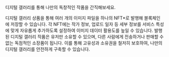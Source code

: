 디지털 갤러리를 통해 나만의 독창적인 작품을 간직해보세요. 

디지털 갤러리 상품을 통해 여러 개의 이미지 파일을 하나의 NFT*로 발행해 블록체인에 저장할 수 있습니다. 
각 NFT에는 작가 정보, 업로드 일자 등 세부 정보를 서비스 특성에 맞게 자유롭게 추가하도록 설정하여 이미지 데이터 활용도를 높일 수 있습니다. 
발행된 디지털 갤러리 작품은 유저만 소유할 수 있으며, 다른 사람에게 전송하거나 판매할 수 없는 독점적인 소장품이 됩니다. 이를 통해 고유성과 소유권을 철저히 보호하여, 나만의 디지털 갤러리를 안전하게 구축할 수 있습니다.
